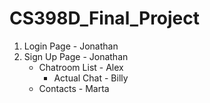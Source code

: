 # CS398D_Final_Project

1. Login Page - Jonathan
2. Sign Up Page - Jonathan
    - Chatroom List - Alex
        - Actual Chat - Billy
    - Contacts - Marta
